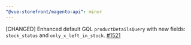 ```yaml
---
"@vue-storefront/magento-api": minor
---
```


[CHANGED] Enhanced default GQL `productDetailsQuery` with new fields: `stock_status` and `only_x_left_in_stock`. [#1521](https://github.com/vuestorefront/magento2/pull/1521/files)
